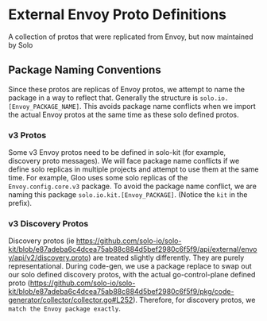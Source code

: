 # External Envoy Proto Definitions
A collection of protos that were replicated from Envoy, but now maintained by Solo

## Package Naming Conventions
Since these protos are replicas of Envoy protos, we attempt to name the package in a way to reflect that. Generally the structure is `solo.io.[Envoy_PACKAGE_NAME]`. This avoids package name conflicts when we import the actual Envoy protos at the same time as these solo defined protos.

### v3 Protos
Some v3 Envoy protos need to be defined in solo-kit (for example, discovery proto messages). We will face package name conflicts if we define solo replicas in multiple projects and attempt to use them at the same time. For example, Gloo uses some solo replicas of the `Envoy.config.core.v3` package. To avoid the package name conflict, we are naming this package `solo.io.kit.[Envoy_PACKAGE]`. (Notice the `kit` in the prefix).

### v3 Discovery Protos
Discovery protos (ie https://github.com/solo-io/solo-kit/blob/e87adeba6c4dcea75ab88c884d5bef2980c6f5f9/api/external/envoy/api/v2/discovery.proto) are treated slightly differently. They are purely representational. During code-gen, we use a package replace to swap out our solo defined discovery protos, with the actual go-control-plane defined proto (https://github.com/solo-io/solo-kit/blob/e87adeba6c4dcea75ab88c884d5bef2980c6f5f9/pkg/code-generator/collector/collector.go#L252). Therefore, for discovery protos, we `match the Envoy package exactly`.
